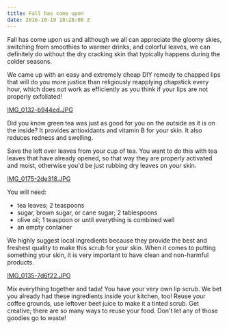 ```yaml
---
title: Fall has come upon
date: 2016-10-19 18:28:00 Z
---
```


Fall has come upon us and although we all can appreciate the gloomy skies, switching from smoothies to warmer drinks, and colorful leaves, we can definitely do without the dry cracking skin that typically happens during the colder seasons.

We came up with an easy and extremely cheap DIY remedy to chapped lips that will do you more justice than religiously reapplying chapstick every hour, which does not work as efficiently as you think if your lips are not properly exfoliated!

[IMG_0132-b944ed.JPG](/uploads/IMG_0132-b944ed.JPG)

Did you know green tea was just as good for you on the outside as it is on the inside? It provides antioxidants and vitamin B for your skin. It also reduces redness and swelling. 

Save the left over leaves from your cup of tea. You want to do this with tea leaves that have already opened, so that way they are properly activated and moist, otherwise you'd be just rubbing dry leaves on your skin. 

[IMG_0175-2de318.JPG](/uploads/IMG_0175-2de318.JPG)

You will need:
- tea leaves; 2 teaspoons
- sugar, brown sugar, or cane sugar; 2 tablespoons
- olive oil; 1 teaspoon or until everything is combined well
- an empty container

We highly suggest local ingredients because they provide the best and freshest quality to make this scrub for your skin. When it comes to putting something your skin, it is very important to have clean and non-harmful products.

[IMG_0135-7d6f22.JPG](/uploads/IMG_0135-7d6f22.JPG)

Mix everything together and tada! You have your very own lip scrub. We bet you already had these ingredients inside your kitchen, too! Reuse your coffee grounds, use leftover beet juice to make it a tinted scrub. Get creative; there are so many ways to reuse your food. Don't let any of those goodies go to waste!
